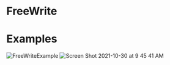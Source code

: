# FreeWrite
# Examples
![FreeWriteExample](https://user-images.githubusercontent.com/35928224/139535094-0952a597-f0ae-438c-b984-c87c4728c1b2.jpg)
![Screen Shot 2021-10-30 at 9 45 41 AM](https://user-images.githubusercontent.com/35928224/139535328-a3768e0b-5cfd-41a5-8d68-a5d3173bd3f9.png)
